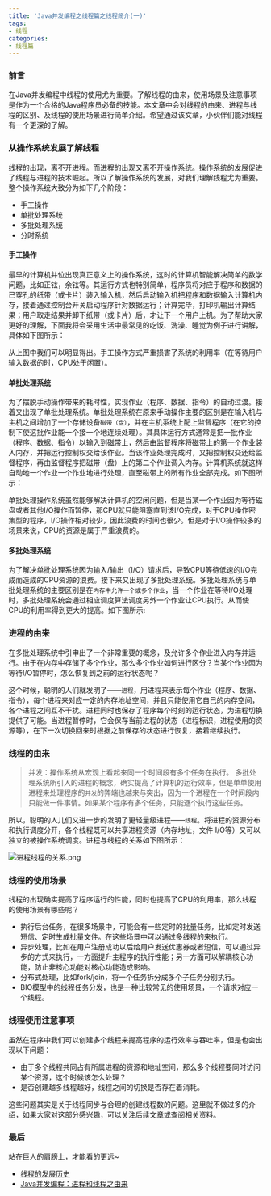 ```yaml
---
title: 'Java并发编程之线程篇之线程简介(一)'
tags:
- 线程
categories:
- 线程篇
---
```


### 前言
在Java并发编程中线程的使用尤为重要。了解线程的由来，使用场景及注意事项是作为一个合格的Java程序员必备的技能。本文章中会对线程的由来、进程与线程的区别、及线程的使用场景进行简单介绍。希望通过该文章，小伙伴们能对线程有一个更深的了解。

### 从操作系统发展了解线程
线程的出现，离不开进程。而进程的出现又离不开操作系统。操作系统的发展促进了线程与进程的技术崛起。所以了解操作系统的发展，对我们理解线程尤为重要。
整个操作系统大致分为如下几个阶段：
- 手工操作
- 单批处理系统
- 多批处理系统
- 分时系统

#### 手工操作
最早的计算机并位出现真正意义上的操作系统，这时的计算机智能解决简单的数学问题，比如正铉，余铉等。其运行方式也特别简单，程序员将对应于程序和数据的已穿孔的纸带（或卡片）装入输入机，然后启动输入机把程序和数据输入计算机内存，接着通过控制台开关启动程序针对数据运行；计算完毕，打印机输出计算结果；用户取走结果并卸下纸带（或卡片）后，才让下一个用户上机。为了帮助大家更好的理解，下面我将会采用生活中最常见的吃饭、洗澡、睡觉为例子进行讲解，具体如下图所示：


从上图中我们可以明显得出。手工操作方式严重损害了系统的利用率（在等待用户输入数据的时，CPU处于闲置）。


#### 单批处理系统
为了摆脱手动操作带来的耗时性，实现作业（程序、数据、指令）的自动过渡。接着又出现了单批处理系统。单批处理系统在原来手动操作主要的区别是在输入机与主机之间增加了一个存储设备`磁带（盘）`，并在主机系统上配上监督程序（在它的控制下使这批作业能一个接一个地连续处理）。其具体运行方式通常是把一批作业（程序、数据、指令）以输入到磁带上，然后由监督程序将磁带上的第一个作业装入内存，并把运行控制权交给该作业。当该作业处理完成时，又把控制权交还给监督程序，再由监督程序把磁带（盘）上的第二个作业调入内存。计算机系统就这样自动地一个作业一个作业地进行处理，直至磁带上的所有作业全部完成。如下图所示：


单批处理操作系统虽然能够解决计算机的空闲问题，但是当某一个作业因为等待磁盘或者其他I/O操作而暂停，那CPU就只能阻塞直到该I/O完成，对于CPU操作密集型的程序，I/O操作相对较少，因此浪费的时间也很少。但是对于I/O操作较多的场景来说，CPU的资源是属于严重浪费的。

#### 多批处理系统
为了解决单批处理系统因为输入/输出（I/O）请求后，导致CPU等待低速的I/O完成而造成的CPU资源的浪费。接下来又出现了多批处理系统。多批处理系统与单批处理系统的主要区别是在`内存中允许一个或多个作业`，当一个作业在等待I/O处理时，多批处理系统会通过相应调度算法调度另外一个作业让CPU执行。从而使CPU的利用率得到更大的提高。如下图所示:


### 进程的由来
在多批处理系统中引申出了一个非常重要的概念，及允许多个作业进入内存并运行。由于在内存中存储了多个作业，那么多个作业如何进行区分？当某个作业因为等待I/O暂停时，怎么恢复到之前的运行状态呢？

这个时候，聪明的人们就发明了——`进程`，用进程来表示每个作业（程序、数据、指令），每个进程来对应一定的内存地址空间，并且只能使用它自己的内存空间，各个进程之间互不干扰。进程同时也保存了程序每个时刻的运行状态，为进程切换提供了可能。当进程暂停时，它会保存当前进程的状态（进程标识，进程使用的资源等），在下一次切换回来时根据之前保存的状态进行恢复，接着继续执行。

### 线程的由来
>并发：操作系统从宏观上看起来同一个时间段有多个任务在执行。
多批处理系统所引入的进程的概念，确实提高了计算机的运行效率，但是单单使用进程来处理程序的`并发`的弊端也越来与突出，因为一个进程在一个时间段内只能做一件事情。如果某个程序有多个任务，只能逐个执行这些任务。


所以，聪明的人儿们又进一步的发明了更轻量级进程——`线程`。将进程的资源分布和执行调度分开，各个线程既可以共享进程资源（内存地址，文件	I/O等）又可以独立的被操作系统调度。进程与线程的关系如下图所示：

![进程线程的关系.png](https://upload-images.jianshu.io/upload_images/2824145-c9331166fee59a5f.png?imageMogr2/auto-orient/strip%7CimageView2/2/w/1240)

### 线程的使用场景
线程的出现确实提高了程序运行的性能，同时也提高了CPU的利用率，那么线程的使用场景有哪些呢？

- 执行后台任务，在很多场景中，可能会有一些定时的批量任务，比如定时发送短信、定时生成批量文件。在这些场景中可以通过多线程的来执行。
- 异步处理，比如在用户注册成功以后给用户发送优惠券或者短信，可以通过异步的方式来执行，一方面提升主程序的执行性能；另一方面可以解耦核心功能，防止非核心功能对核心功能造成影响。
- 分布式处理，比如fork/join，将一个任务拆分成多个子任务分别执行。
- BIO模型中的线程任务分发，也是一种比较常见的使用场景，一个请求对应一个线程。

### 线程使用注意事项
虽然在程序中我们可以创建多个线程来提高程序的运行效率与吞吐率，但是也会出现以下问题：

- 由于多个线程共同占有所属进程的资源和地址空间，那么多个线程要同时访问某个资源，这个时候该怎么处理？
- 是否创建越多线程越好，线程之间的切换是否存在着消耗。

这些问题其实是关于线程同步与合理的创建线程数的问题。这里就不做过多的介绍，如果大家对这部分感兴趣，可以关注后续文章或查阅相关资料。

### 最后
站在巨人的肩膀上，才能看的更远~
- [线程的发展历史](https://segmentfault.com/a/1190000017252672)
- [Java并发编程：进程和线程之由来](https://www.cnblogs.com/dolphin0520/p/3910667.html)